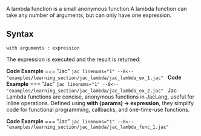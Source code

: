 A lambda function is a small anonymous function.A lambda function can take any number of arguments, but can only have one expression.

## Syntax
`with arguments : expression`

The expression is executed and the result is returned:

**Code Example**
=== "Jac"
    ```jac linenums="1"
    --8<-- "examples/learning_section/jac_lambda/jac_lambda_ex_1.jac"
    ```
**Code Example**
=== "Jac"
    ```jac linenums="1"
    --8<-- "examples/learning_section/jac_lambda/jac_lambda_ex_2.jac"
    ```
Jac Lambda functions are concise, anonymous functions in JacLang, useful for inline operations. Defined using **with (params) -> expression**, they simplify code for functional programming, callbacks, and one-time-use functions.

**Code Example**
=== "Jac"
    ```jac linenums="1"
    --8<-- "examples/learning_section/jac_lambda/jac_lambda_func_1.jac"
    ```
